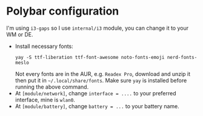 # Polybar configuration
I'm using `i3-gaps` so I use `internal/i3` module, you can change it to your WM or DE.

- Install necessary fonts:
    ```shell
    yay -S ttf-liberation ttf-font-awesome noto-fonts-emoji nerd-fonts-meslo
    ```
    Not every fonts are in the AUR, e.g. `Readex Pro`, download and unzip it then put it in `~/.local/share/fonts`.
    Make sure `yay` is installed before running the above command.
- At `[module/network]`, change `interface = ....` to your preferred interface, mine is `wlan0`.
- At `[module/battery]`, change `battery = ...` to your battery name.
